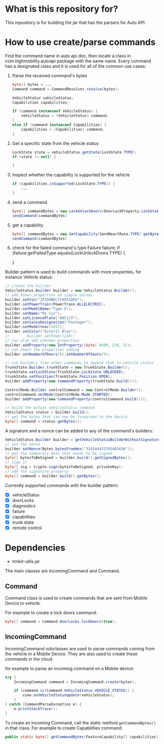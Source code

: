 # What is this repository for? #

This repository is for building the jar that has the parsers for Auto API.

# How to use create/parse commands #

Find the command name in auto api doc, then locate a class in com.highmobility.autoapi package with
the same name. Every command has a designated class and it is used for all of the common use cases:

1. Parse the received command's bytes
    ```java
    byte[] bytes = ...
    Command command = CommandResolver.resolve(bytes);

    VehicleStatus vehicleStatus;
    Capabilities capabilities;
    
    if (command instanceof VehicleStatus) {
        vehicleStatus = (VehicleStatus) command;
    }
    else if (command instanceof Capabilities) {
        capabilities = (Capabilities) command;
    }
    ```

2. Get a specific state from the vehicle status
    ```java
    LockState state = vehicleStatus.getState(LockState.TYPE);
    if (state != null) {

    }
    ```
3. Inspect whether the capability is supported for the vehicle
    ```java
    if (capabilities.isSupported(LockState.TYPE)) {
        ...
    }
    ```
4. send a command
    ```java
    byte[] commandBytes = new LockUnlockDoors(DoorLockProperty.LockState.LOCKED).getBytes();
    sendCommand(commandBytes)
    ```
5. get a capability
    ```java
    byte[] commandBytes = new GetCapability(SendHeartRate.TYPE).getBytes();
    sendCommand(commandBytes)
    ```
6. check for the failed command's type
    Failure failure;
    if (failure.getFailedType.equals(LockUnlockDoors.TYPE) {

    }

Builder pattern is used to build commands with more properties, for instance Vehicle status:

```java
// create the builder
VehicleStatus.Builder builder = new VehicleStatus.Builder();
// add known properties as simple values 
builder.setVin("JF2SHBDC7CH451869");
builder.setPowerTrain(PowerTrain.ALLELECTRIC);
builder.setModelName("Type X");
builder.setName("My Car");
builder.setLicensePlate("ABC123");
builder.setSalesDesignation("Package+");
builder.setModelYear(2017);
builder.setColor("Estoril Blau");
//        builder.setPower(220);
// can also add unknown properties
builder.addProperty(new IntProperty((byte) 0x09, 220, 2));
// can chain the properties adding
builder.setNumberOfDoors(5).setNumberOfSeats(5);

// use builders from other commands to append them to vehicle status
TrunkState.Builder trunkState = new TrunkState.Builder();
trunkState.setLockState(TrunkState.LockState.UNLOCKED);
trunkState.setPosition(TrunkState.Position.OPEN);
builder.addProperty(new CommandProperty(trunkState.build()));

ControlMode.Builder controlCommand = new ControlMode.Builder();
controlCommand.setMode(ControlMode.Mode.STARTED);
builder.addProperty(new CommandProperty(controlCommand.build()));

// build the actual vehicleStatus command
VehicleStatus status = builder.build();
// get the bytes that can now be forwarded to the device
byte[] command = status.getBytes();
```

A signature and a nonce can be added to any of the command's builders:

```java
VehicleStatus.Builder builder = getVehicleStatusBuilderWithoutSignature();
// set the nonce
builder.setNonce(Bytes.bytesFromHex("324244433743483436"));
// get the temporary data that needs to be signed
byte[] bytesToBeSigned = builder.build().getSignedBytes();
// sign it
byte[] sig = Crypto.sign(bytesToBeSigned, privateKey);
// add the signature property
byte[] command = builder.build().getBytes();
```

Currently supported commands with the builder pattern:
- [x] vehicleStatus
- [x] doorLocks
- [x] diagnostics
- [x] failure
- [x] capabilities
- [x] trunk state
- [x] remote control

# Dependencies #

* hmkit-utils.jar

The main classes are IncomingCommand and Command.

## Command ##
Command class is used to create commands that are sent from Mobile Device to vehicle.

For example to create a lock doors command.

```java
byte[] command = Command.DoorLocks.lockDoors(true);
```

## IncomingCommand ##

IncomingCommand subclasses are used to parse commands coming from the vehicle in a Mobile Device.
They are also used to create these commands in the cloud.

for example to parse an incoming command on a Mobile device:

```java
try {
    IncomingCommand command = IncomingCommand.create(bytes);

    if (command.is(Command.VehicleStatus.VEHICLE_STATUS)) {
        view.onVehicleStatusUpdate(vehicleStatus);
    }
} catch (CommandParseException e) {
    e.printStackTrace();
}
```

To create an Incoming Command, call the static method `getCommandBytes()` in that class. For example to create Capabilities command:

```java
public static byte[] getCommandBytes(FeatureCapability[] capabilities)
```

